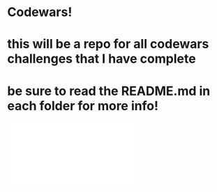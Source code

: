# Codewars!

# this will be a repo for all codewars challenges that I have complete
# be sure to read the README.md in each folder for more info!
![6kyu's](./codewars/6kyu/README.md)
